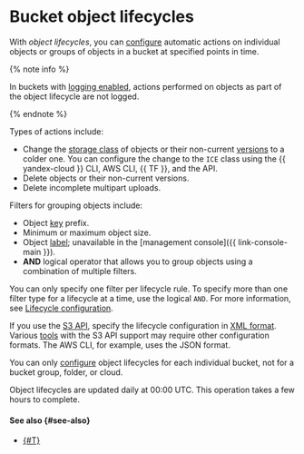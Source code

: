 # Bucket object lifecycles

With _object lifecycles_, you can [configure](../operations/buckets/lifecycles.md) automatic actions on individual objects or groups of objects in a bucket at specified points in time.

{% note info %}

In buckets with [logging enabled](./server-logs.md), actions performed on objects as part of the object lifecycle are not logged.

{% endnote %}

Types of actions include:

* Change the [storage class](./storage-class.md) of objects or their non-current [versions](./versioning.md) to a colder one. You can configure the change to the `ICE` class using the {{ yandex-cloud }} CLI, AWS CLI, {{ TF }}, and the API.
* Delete objects or their non-current versions.
* Delete incomplete multipart uploads.

Filters for grouping objects include:

* Object [key](object.md#key) prefix.
* Minimum or maximum object size.
* Object [label](./tags.md#object-tags); unavailable in the [management console]({{ link-console-main }}).
* **AND** logical operator that allows you to group objects using a combination of multiple filters.

You can only specify one filter per lifecycle rule. To specify more than one filter type for a lifecycle at a time, use the logical `AND`. For more information, see [Lifecycle configuration](../s3/api-ref/lifecycles/xml-config.md).

If you use the [S3 API](../s3/index.md), specify the lifecycle configuration in [XML format](../s3/api-ref/lifecycles/xml-config.md). Various [tools](../tools/index.md) with the S3 API support may require other configuration formats. The AWS CLI, for example, uses the JSON format.

You can only [configure](../operations/buckets/lifecycles.md) object lifecycles for each individual bucket, not for a bucket group, folder, or cloud.

Object lifecycles are updated daily at 00:00 UTC. This operation takes a few hours to complete.

#### See also {#see-also}

* [{#T}](../operations/buckets/lifecycles.md)
